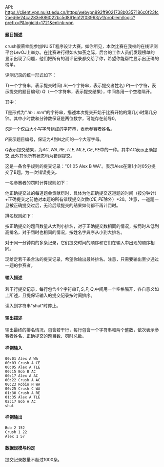 API: https://client.vpn.nuist.edu.cn/https/webvpn893ff9021738b0357186c0f23fc2aed6e24ca283e886022bc5d861ea12f03963/v1/problem/logic?prefix=P&logicId=1721&enlink-vpn

#### 题目描述

crush很荣幸能参加NUIST程序设计大赛。如你所见，本次比赛在我校的在线评测平台LevOJ上举办。在比赛进行得如火如荼之际，后台的工作人员们发现榜单的显示出现了问题，他们把所有的测评记录都交给了你，希望你能帮忙显示出正确的榜单。

评测记录的统一形式如下：

$T$(一个字符串，表示提交时间) $S$(一个字符串，表示提交者姓名) $P$(一个字符，表示提交的题目编号) $Q$（一个字符串，表示提交结果），中间各用一个空格隔开。

其中：

$T$是形式为$“hh:mm”$的字符串，描述本次提交开始于比赛开始的第几小时第几分钟。其中小时数和分钟数保证是两位数字，可能存在前导$0$。

$S$是一个仅由大小写字母组成的字符串，表示参赛者姓名。

$P$表示题目编号，保证为$A$到$N$之间的一个大写字母。

$Q$表示提交结果，为$AC,WA,RE,TLE,MLE,CE,PE$中的一种。其中$AC$表示正确提交,此外其他所有状态均为错误提交。

这是一条合乎规则的提交记录："01:05 Alex B WA"。表示Alex在第1小时05分提交了B题，为一次错误提交。

一名参赛者的罚时计算规则如下：

他正确提交过的每道题会贡献罚时，具体为他正确提交这道题的时间（按分钟计）+正确提交之前他对本题的所有错误提交次数($CE,PE$除外）*20。注意，一道题一旦被正确提交过后，无论后续提交的结果如何都不再计罚时。

排名规则如下：

按正确提交的题目数量从大到小排名，对于正确提交数相同的情况，按罚时从低到高排名，对于罚时也相同的情况，按姓名字典序从小到大排名。

对于同一分钟内的多条记录，它们提交时间的顺序和它们在输入中出现的顺序相同。

现给定若干条合法的提交记录，希望你输出最终排名。注意，只需要输出至少通过一题的参赛者。

#### 输入描述

若干行提交记录，每行包含4个字符串$T,S,P,Q$,中间用一个空格隔开，各自意义如上所述，且提保证输入的提交记录按时间排序。

读入到字符串"shut"时停止。

#### 输出描述

输出最终的排名情况，包含若干行，每行包含一个字符串和两个整数，依次表示参赛者姓名、正确提交的题目数、罚时总数。


#### 样例输入
```
00:01 Alex A WA
00:03 Crush A CE
00:05 Alex A TLE
00:15 Bob B AC
00:17 Alex A AC
00:22 Crush A AC
00:23 Robin N WA
00:25 Crush C WA
01:30 Crush A RE
01:35 Alex A TLE
02:17 Bob A AC
shut
```
#### 样例输出
```
Bob 2 152
Crush 1 22
Alex 1 57
```

#### 数据规模与约定

提交记录数量不超过1000条。
